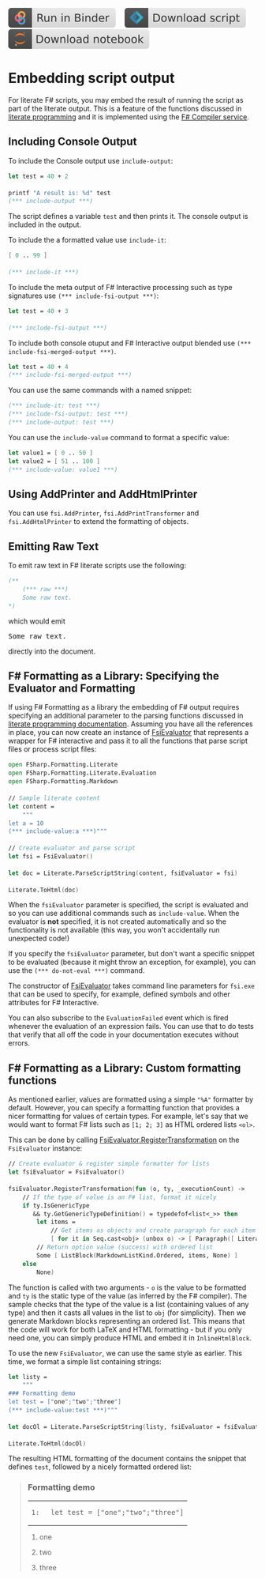 [![Binder](img/badge-binder.svg)](https://mybinder.org/v2/gh/fsprojects/fsharp.formatting/gh-pages?filepath=evaluation.ipynb)&emsp;
[![Script](img/badge-script.svg)](https://fsprojects.github.io/FSharp.Formatting//evaluation.fsx)&emsp;
[![Notebook](img/badge-notebook.svg)](https://fsprojects.github.io/FSharp.Formatting//evaluation.ipynb)

# Embedding script output

For literate F# scripts, you may embed the result of running the script as part of the literate output.
This is a feature of the functions discussed in [literate programming](literate.html) and
it is implemented using the [F# Compiler service](http://fsharp.github.io/FSharp.Compiler.Service/).

## Including Console Output

To include the Console output use `include-output`:

```fsharp
let test = 40 + 2

printf "A result is: %d" test
(*** include-output ***)

```

The script defines a variable `test` and then prints it. The console output is included
in the output.

To include the a formatted value use `include-it`:

```fsharp
[ 0 .. 99 ]

(*** include-it ***)

```

To include the meta output of F# Interactive processing such as type signatures use `(*** include-fsi-output ***)`:

```fsharp
let test = 40 + 3

(*** include-fsi-output ***)

```

To include both console otuput and F# Interactive output blended use `(*** include-fsi-merged-output ***)`.

```fsharp
let test = 40 + 4
(*** include-fsi-merged-output ***)

```

You can use the same commands with a named snippet:

```fsharp
(*** include-it: test ***)
(*** include-fsi-output: test ***)
(*** include-output: test ***)

```

You can use the `include-value` command to format a specific value:

```fsharp
let value1 = [ 0 .. 50 ]
let value2 = [ 51 .. 100 ]
(*** include-value: value1 ***)

```

## Using AddPrinter and AddHtmlPrinter

You can use `fsi.AddPrinter`, `fsi.AddPrintTransformer` and `fsi.AddHtmlPrinter` to extend the formatting of objects.

## Emitting Raw Text

To emit raw text in F# literate scripts use the following:

```fsharp
(**
	(*** raw ***)
	Some raw text.
*)

```

which would emit

<pre>
Some raw text.
</pre>
directly into the document.

## F# Formatting as a Library:  Specifying the Evaluator and Formatting

If using F# Formatting as a library the embedding of F# output requires specifying an additional parameter to the
parsing functions discussed in [literate programming documentation](literate.html).
Assuming you have all the references in place, you can now create an instance of
[FsiEvaluator](https://fsprojects.github.io/FSharp.Formatting/reference/fsharp-formatting-literate-evaluation-fsievaluator.html) that represents a wrapper for F# interactive and pass it to all the
functions that parse script files or process script files:

```fsharp
open FSharp.Formatting.Literate
open FSharp.Formatting.Literate.Evaluation
open FSharp.Formatting.Markdown

// Sample literate content
let content =
    """
let a = 10
(*** include-value:a ***)"""

// Create evaluator and parse script
let fsi = FsiEvaluator()

let doc = Literate.ParseScriptString(content, fsiEvaluator = fsi)

Literate.ToHtml(doc)
```

When the `fsiEvaluator` parameter is specified, the script is evaluated and so you
can use additional commands such as `include-value`. When the evaluator is **not** specified,
it is not created automatically and so the functionality is not available (this way,
you won't accidentally run unexpected code!)

If you specify the `fsiEvaluator` parameter, but don't want a specific snippet to be evaluated
(because it might throw an exception, for example), you can use the `(*** do-not-eval ***)`
command.

The constructor of [FsiEvaluator](https://fsprojects.github.io/FSharp.Formatting/reference/fsharp-formatting-literate-evaluation-fsievaluator.html) takes command line parameters for `fsi.exe` that can
be used to specify, for example, defined symbols and other attributes for F# Interactive.

You can also subscribe to the `EvaluationFailed` event which is fired whenever the evaluation
of an expression fails. You can use that to do tests that verify that all off the code in your
documentation executes without errors.

## F# Formatting as a Library: Custom formatting functions

As mentioned earlier, values are formatted using a simple `"%A"` formatter by default.
However, you can specify a formatting function that provides a nicer formatting for values
of certain types. For example, let's say that we would want to format F# lists such as
`[1; 2; 3]` as HTML ordered lists `<ol>`.

This can be done by calling [FsiEvaluator.RegisterTransformation](https://fsprojects.github.io/FSharp.Formatting/reference/fsharp-formatting-literate-evaluation-fsievaluator.html) on the `FsiEvaluator` instance:

```fsharp
// Create evaluator & register simple formatter for lists
let fsiEvaluator = FsiEvaluator()

fsiEvaluator.RegisterTransformation(fun (o, ty, _executionCount) ->
    // If the type of value is an F# list, format it nicely
    if ty.IsGenericType
       && ty.GetGenericTypeDefinition() = typedefof<list<_>> then
        let items =
            // Get items as objects and create paragraph for each item
            [ for it in Seq.cast<obj> (unbox o) -> [ Paragraph([ Literal(it.ToString(), None) ], None) ] ]
        // Return option value (success) with ordered list
        Some [ ListBlock(MarkdownListKind.Ordered, items, None) ]
    else
        None)
```

The function is called with two arguments - `o` is the value to be formatted and `ty`
is the static type of the value (as inferred by the F# compiler). The sample checks
that the type of the value is a list (containing values of any type) and then it
casts all values in the list to `obj` (for simplicity). Then we generate Markdown
blocks representing an ordered list. This means that the code will work for both
LaTeX and HTML formatting - but if you only need one, you can simply produce HTML and
embed it in `InlineHtmlBlock`.

To use the new `FsiEvaluator`, we can use the same style as earlier. This time, we format
a simple list containing strings:

```fsharp
let listy =
    """
### Formatting demo
let test = ["one";"two";"three"]
(*** include-value:test ***)"""

let docOl = Literate.ParseScriptString(listy, fsiEvaluator = fsiEvaluator)

Literate.ToHtml(docOl)
```

The resulting HTML formatting of the document contains the snippet that defines `test`,
followed by a nicely formatted ordered list:

<blockquote>
<h3>Formatting demo</h3>
<table class="pre"><tr><td class="lines"><pre class="fssnip">
<span class="l">1: </span>
</pre>
</td>
<td class="snippet"><pre class="fssnip">
<span class="k">let</span> <spanclass="i">test</span> <span class="o">=</span> [<span class="s">&quot;</span><span class="s">one</span><span class="s">&quot;</span>;<span class="s">&quot;</span><span class="s">two</span><span class="s">&quot;</span>;<span class="s">&quot;</span><span class="s">three</span><span class="s">&quot;</span>]</pre>
</td>
</tr>
</table>
<ol>
<li><p>one</p></li>
<li><p>two</p></li>
<li><p>three</p></li>
</ol>
</blockquote>

